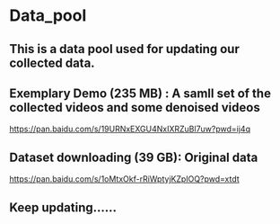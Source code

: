 # Data_pool 
## This is a data pool used for updating our collected data.

## Exemplary Demo (235 MB) : A samll set of the collected videos and some denoised videos
https://pan.baidu.com/s/19URNxEXGU4NxIXRZuBl7uw?pwd=ij4q

## Dataset downloading (39 GB): Original data
https://pan.baidu.com/s/1oMtxOkf-rRiWptyjKZpIOQ?pwd=xtdt   

## Keep updating...... 


